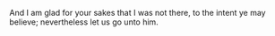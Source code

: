 And I am glad for your sakes that I was not there, to the intent ye may believe; nevertheless let us go unto him.
